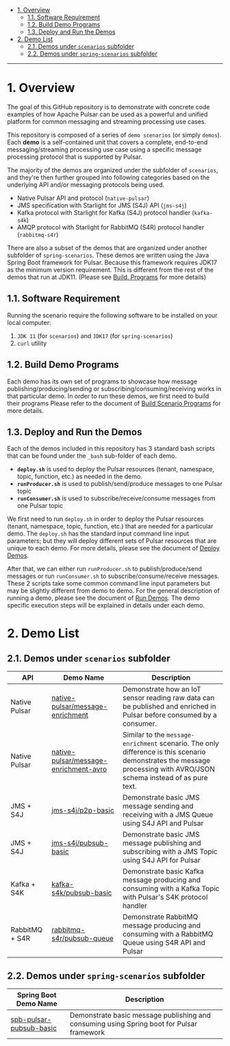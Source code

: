 - [1. Overview](#1-overview)
  - [1.1. Software Requirement](#11-software-requirement)
  - [1.2. Build Demo Programs](#12-build-demo-programs)
  - [1.3. Deploy and Run the Demos](#13-deploy-and-run-the-demos)
- [2. Demo List](#2-demo-list)
  - [2.1. Demos under `scenarios` subfolder](#21-demos-under-scenarios-subfolder)
  - [2.2. Demos under `spring-scenarios` subfolder](#22-demos-under-spring-scenarios-subfolder)

---

# 1. Overview

The goal of this GitHub repository is to demonstrate with concrete code examples of how Apache Pulsar can be used as a powerful and unified platform for common messaging and streaming processing use cases. 

This repository is composed of a series of `demo scenarios` (or simply `demos`). Each **demo** is a self-contained unit that covers a complete, end-to-end messaging/streaming processing use case using a specific message processing protocol that is supported by Pulsar. 

The majority of the demos are organized under the subfolder of `scenarios`, and they're then further grouped into following categories based on the underlying API and/or messaging protocols being used.
* Native Pulsar API and protocol (`native-pulsar`)
* JMS specification with Starlight for JMS (S4J) API (`jms-s4j`)
* Kafka protocol with Starlight for Kafka (S4J) protocol handler (`kafka-s4k`)
* AMQP protocol with Starlight for RabbitMQ (S4R) protocol handler (`rabbitmq-s4r`)

There are also a subset of the demos that are organized under another subfolder of `spring-scenarios`. These demos are written using the Java Spring Boot framework for Pulsar. Because this framework requires JDK17 as the minimum version requirement. This is different from the rest of the demos that run at JDK11. (Please see [Build. Programs](./Build.Programs.md) for more details)

## 1.1. Software Requirement

Running the scenario require the following software to be installed on your local computer:

1. `JDK 11` (for `scenarios`) and `JDK17` (for `spring-scenarios`) 
2. `curl` utility

## 1.2. Build Demo Programs

Each demo has its own set of programs to showcase how message publishing/producing/sending or subscribing/consuming/receiving works in that particular demo. In order to run these demos, we first need to build their programs Please refer to the document of [Build Scenario Programs](./Build.Programs.md) for more details.

## 1.3. Deploy and Run the Demos 

Each of the demos included in this repository has 3 standard bash scripts that can be found under the `_bash` sub-folder of each demo.

* **`deploy.sh`** is used to deploy the Pulsar resources (tenant, namespace, topic, function, etc.) as needed in the demo.
* **`runProducer.sh`** is used to publish/send/produce messages to one Pulsar topic
* **`runConsumer.sh`** is used to subscribe/receive/consume messages from one Pulsar topic

We first need to run `deploy.sh` in order to deploy the Pulsar resources (tenant, namespace, topic, function, etc.) that are needed for a particular demo. The `deploy.sh` has the standard input command line input parameters; but they will deploy different sets of Pulsar resources that are unique to each demo. For more details, please see the document of [Deploy Demos](./Deploy.Demos.md).

After that, we can either run `runProducer.sh` to publish/produce/send messages or run `runConsumer.sh` to subscribe/consume/receive messages. These 2 scripts take some common command line input parameters but may be slightly different from demo to demo. For the general description of running a demo, please see the document of [Run Demos](./Run.Demos.md). The demo specific execution steps will be explained in details under each demo.

# 2. Demo List

## 2.1. Demos under `scenarios` subfolder

| API | Demo Name | Description |
| --- | --------- | ----------- |
| Native Pulsar | [native-pulsar/message-enrichment](scenarios/native-pulsar/message-enrichment/README.md) | Demonstrate how an IoT sensor reading raw data can be published and enriched in Pulsar before consumed by a consumer. |
| Native Pulsar | [native-pulsar/message-enrichment-avro](scenarios/native-pulsar/message-enrichment-avro/README.md) | Similar to the `message-enrichment` scenario. The only difference is this scenario demonstrates the message processing with AVRO/JSON schema instead of as pure text. |
| JMS + S4J | [jms-s4j/p2p-basic](scenarios/jms-s4j/p2p-basic/README.md) | Demonstrate basic JMS message sending and receiving with a JMS Queue using S4J API and Pulsar |
| JMS + S4J | [jms-s4j/pubsub-basic](scenarios/jms-s4j/pubsub-basic/README.md) | Demonstrate basic JMS message publishing and subscribing with a JMS Topic using S4J API for Pulsar |
| Kafka + S4K | [kafka-s4k/pubsub-basic](scenarios/kafka-s4k/pubsub-basic/README.md) | Demonstrate basic Kafka message producing and consuming with a Kafka Topic with Pulsar's S4K protocol handler |
| RabbitMQ + S4R | [rabbitmq-s4r/pubsub-queue](scenarios/rabbitmq-s4r/pubsub-queue/README.md) | Demonstrate RabbitMQ message producing and consuming with a RabbitMQ Queue using S4R API and Pulsar |

## 2.2. Demos under `spring-scenarios` subfolder

| Spring Boot Demo Name | Description |
| --------------------- | ----------- |
[spb-pulsar-pubsub-basic](spring-scenarios/spb-pulsar-pubsub-basic/README.md) | Demonstrate basic message publishing and consuming using Spring boot for Pulsar framework |